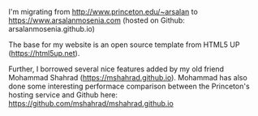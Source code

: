 I'm migrating from http://www.princeton.edu/~arsalan to https://www.arsalanmosenia.com (hosted on Github: arsalanmosenia.github.io)

The base for my website is an open source template from HTML5 UP (https://html5up.net). 

Further, I borrowed several nice features added by my old friend Mohammad Shahrad (https://mshahrad.github.io). Mohammad has also done some interesting performace comparison between the Princeton's hosting service and Github here: https://github.com/mshahrad/mshahrad.github.io

